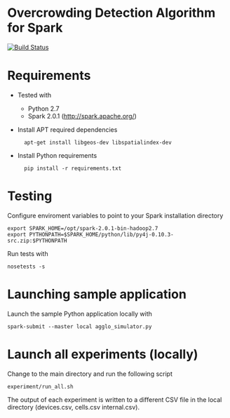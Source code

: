 # Overcrowding Detection Algorithm for Spark

[![Build Status](https://travis-ci.com/unaguil/agglo-simulator.svg?token=fJZNuvpQu2CHYrmKy2jB&branch=spark)](https://travis-ci.com/unaguil/agglo-simulator)

Requirements
============

* Tested with

  * Python 2.7
  * Spark 2.0.1 (http://spark.apache.org/)

* Install APT required dependencies

        apt-get install libgeos-dev libspatialindex-dev

* Install Python requirements

        pip install -r requirements.txt

Testing
=======

Configure enviroment variables to point to your Spark installation directory

    export SPARK_HOME=/opt/spark-2.0.1-bin-hadoop2.7
    export PYTHONPATH=$SPARK_HOME/python/lib/py4j-0.10.3-src.zip:$PYTHONPATH

Run tests with

    nosetests -s


Launching sample application
============================

Launch the sample Python application locally with

    spark-submit --master local agglo_simulator.py


Launch all experiments (locally)
================================

Change to the main directory and run the following script

    experiment/run_all.sh

The output of each experiment is written to a different CSV file in the local
directory (devices.csv, cells.csv internal.csv).
